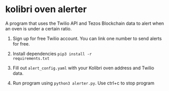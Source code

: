 # kolibri oven alerter
 A program that uses the Twilio API and Tezos Blockchain data to alert when an oven is under a certain ratio.

1. Sign up for free Twilio account. You can link one number to send alerts for free.

2. Install dependencies <code>pip3 install -r requirements.txt</code>

3. Fill out <code>alert_config.yaml</code> with your Kolibri oven address and Twilio data.

4. Run program using <code>python3 alerter.py</code>. Use ctrl+c to stop program
